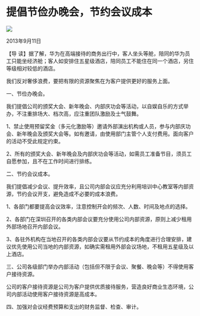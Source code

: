 # 提倡节俭办晚会，节约会议成本
<img class="pv" src="https://api.visitor.plantree.me/visitor-badge/pv?namespace=plantree.me&key=renzhengfei-speeches/./docs/speeches/2013/09/提倡节俭办晚会，节约会议成本.md">


 2013年9月11日



【导  读】据了解，华为在高端接待的商务出行中，客人坐头等舱，陪同的华为员工只能坐经济舱；客人如安排住五星级酒店，陪同员工不能住在同一个酒店，另住等级相对较低的酒店。



我们反对奢侈浪费，要把有限的资源聚焦在为客户提供更好的服务上面。

一、节俭办晚会。

我们提倡公司的颁奖大会、新年晚会、内部庆功会等活动，以自娱自乐的方式举办，不注重排场大、档次高，应注重团队激励及士气鼓舞。

1、禁止使用预留奖金（多元化激励等）邀请外部演出机构或人员，参与内部庆功会、新年晚会及颁奖大会等。如有邀请，由使用部门主管个人支付费用。面向客户的活动不受此规定约束。

2、所有的颁奖大会、新年晚会及内部庆功会等活动，如需员工准备节目，须员工自愿参加，且不在工作时间进行排练。

二、节约会议成本。

我们提倡减少会议、提升效率，且公司内部会议应充分利用培训中心教室等内部资源，节约会议开支，避免造成不必要的成本浪费。

1、各部门都要提高会议效率，注意控制开会的频次、人数、时间及地点的选择。

2、各部门在深圳召开的各类内部会议要充分使用公司内部资源，原则上减少租用外部场地召开内部会议。

3、各驻外机构在当地召开的各类内部会议要从节约成本的角度进行合理安排，建议优先使用公司当地的内部资源，如确实需租用外部会议场地，不租用五星级及以上酒店。

三、公司各级部门举办内部活动（包括但不限于会议、聚餐、晚会等）不得使用客户接待资源。

公司的客户接待资源是公司为客户提供优质接待服务，营造良好商业生态环境，公司内部活动使用客户接待资源是高成本。

四、加强对会议经费预算和支出的财务监督、检查、审计。
